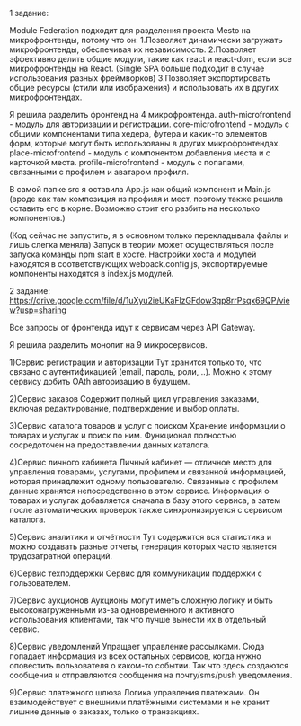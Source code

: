 1 задание:

Module Federation подходит для разделения проекта Mesto на микрофронтенды, потому что он:
1.Позволяет динамически загружать микрофронтенды, обеспечивая их независимость.
2.Позволяет эффективно делить общие модули, такие как react и react-dom, если все микрофронтенды на React. (Single SPA больше подходит в случае использования разных фреймворков)
3.Позволяет экспортировать общие ресурсы (стили или изображения) и использовать их в других микрофронтендах.

Я решила разделить фронтенд на 4 микрофронтенда. 
auth-microfrontend - модуль для авторизации и регистрации. 
core-microfrontend - модуль с общими компонентами типа хедера, футера и каких-то
элементов форм, которые могут быть использованы в других микрофронтендах.
place-microfrontend - модуль с компонентом добавления места и с карточкой места.
profile-microfrontend - модуль с попапами, связанными с профилем и аватаром профиля.

В самой папке src я оставила App.js как общий компонент и Main.js 
(вроде как там композиция из профиля и мест, поэтому также решила оставить его в корне. 
Возможно стоит его разбить на несколько компонентов.)

(Код сейчас не запустить, я в основном только перекладывала файлы и лишь слегка меняла)
Запуск в теории может осуществляться после запуска команды  npm start в хосте.
Настройки хоста и модулей находятся в соответствующих webpack.config.js, экспортируемые компоненты находятся в index.js модулей.


2 задание:
https://drive.google.com/file/d/1uXyu2ieUKaFlzGFdow3gp8rrPsqx69QP/view?usp=sharing

Все запросы от фронтенда идут к сервисам через API Gateway.

Я решила разделить монолит на 9 микросервисов.

1)Сервис регистрации и авторизации
Тут хранится только то, что связано с аутентификацией (email, пароль, роли, ..).
Можно к этому сервису добить OAth авторизацию в будущем.

2)Сервис заказов
Содержит полный цикл управления заказами, включая редактирование, подтверждение и выбор оплаты.

3)Сервис каталога товаров и услуг с поиском
Хранение информации о товарах и услугах и поиск по ним. Функционал полностью сосредоточен на предоставлении данных каталога. 

4)Сервис личного кабинета
Личный кабинет — отличное место для управления товарами, услугами, профилем и связанной информацией, которая принадлежит одному пользователю. 
Связанные с профилем данные хранятся непосредственно в этом сервисе. Информация о товарах и услугах добавляется сначала в базу этого сервиса, а затем после автоматических проверок также синхронизируется с сервисом каталога.

5)Сервис аналитики и отчётности
Тут содержится вся статистика и можно создавать разные отчеты, генерация которых часто является трудозатратной операций.

6)Сервис техподдержки
Сервис для коммуникации поддержки с пользователем.

7)Сервис аукционов
Аукционы могут иметь сложную логику и быть высоконагруженными из-за одновременного и активного использования клиентами, так что лучше вынести их в отдельный сервис.

8)Сервис уведомлений
Упращает управление рассылками. Сюда попадает информация из всех остальных сервисов, когда нужно оповестить пользователя о каком-то событии. Так что здесь создаются сообщения и отправляются сообщения на почту/sms/push уведомления. 

9)Сервис платежного шлюза
Логика управления платежами. Он взаимодействует с внешними платёжными системами и не хранит лишние данные о заказах, только о транзакциях.